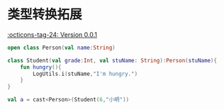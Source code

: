 # 类型转换拓展

[:octicons-tag-24: Version 0.0.1](https://sakurajimamaii.github.io/AVE-DOC/version/core/#001)

```kotlin
open class Person(val name:String)

class Student(val grade:Int, val stuName: String):Person(stuName){
    fun hungry(){
        LogUtils.i(stuName,"I'm hungry.")
    }
}

val a = cast<Person>(Student(6,"小明"))
```
